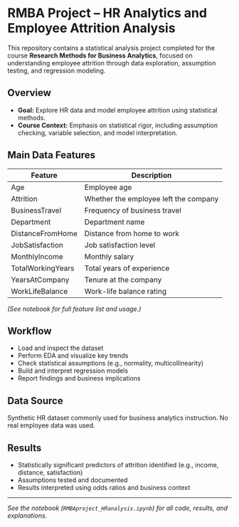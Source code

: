 # RMBA Project – HR Analytics and Employee Attrition Analysis

This repository contains a statistical analysis project completed for the course **Research Methods for Business Analytics**, focused on understanding employee attrition through data exploration, assumption testing, and regression modeling.

## Overview

- **Goal:** Explore HR data and model employee attrition using statistical methods.
- **Course Context:** Emphasis on statistical rigor, including assumption checking, variable selection, and model interpretation.

## Main Data Features

| Feature                 | Description                                                       |
|------------------------|-------------------------------------------------------------------|
| Age                    | Employee age                                                      |
| Attrition              | Whether the employee left the company                             |
| BusinessTravel         | Frequency of business travel                                      |
| Department             | Department name                                                   |
| DistanceFromHome       | Distance from home to work                                        |
| JobSatisfaction        | Job satisfaction level                                            |
| MonthlyIncome          | Monthly salary                                                    |
| TotalWorkingYears      | Total years of experience                                         |
| YearsAtCompany         | Tenure at the company                                             |
| WorkLifeBalance        | Work-life balance rating                                          |

*(See notebook for full feature list and usage.)*

## Workflow

- Load and inspect the dataset
- Perform EDA and visualize key trends
- Check statistical assumptions (e.g., normality, multicollinearity)
- Build and interpret regression models
- Report findings and business implications

## Data Source

Synthetic HR dataset commonly used for business analytics instruction. No real employee data was used.

## Results

- Statistically significant predictors of attrition identified (e.g., income, distance, satisfaction)
- Assumptions tested and documented
- Results interpreted using odds ratios and business context

---

_See the notebook (`RMBAproject_HRanalysis.ipynb`) for all code, results, and explanations._

